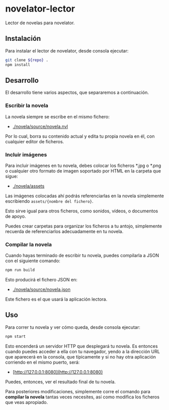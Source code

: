 # novelator-lector

Lector de novelas para novelator.

## Instalación

Para instalar el lector de novelator, desde consola ejecutar:

```sh
git clone ${repo} .
npm install
```

## Desarrollo

El desarrollo tiene varios aspectos, que separaremos a continuación.

### Escribir la novela

La novela siempre se escribe en el mismo fichero:

 - [./novela/source/novela.nvl](./novela/source/novela.nvl)

Por lo cual, borra su contenido actual y edita tu propia novela en él, con cualquier editor de ficheros.

### Incluir imágenes

Para incluir imágenes en tu novela, debes colocar los ficheros *.jpg o *.png o cualquier otro formato de imagen soportado por HTML en la carpeta que sigue:

 - [./novela/assets](./novela/assets)

Las imágenes colocadas ahí podrás referenciarlas en la novela simplemente escribiendo `assets/{nombre del fichero}`.

Esto sirve igual para otros ficheros, como sonidos, vídeos, o documentos de apoyo.

Puedes crear carpetas para organizar los ficheros a tu antojo, simplemente recuerda de referenciarlos adecuadamente en tu novela.

### Compilar la novela

Cuando hayas terminado de escribir tu novela, puedes compilarla a JSON con el siguiente comando:

```sh
npm run build
```

Esto producirá el fichero JSON en:

 - [./novela/source/novela.json](./novela/source/novela.json)

Este fichero es el que usará la aplicación lectora.

## Uso

Para correr tu novela y ver cómo queda, desde consola ejecutar:

```sh
npm start
```

Esto encenderá un servidor HTTP que desplegará tu novela. Es entonces cuando puedes acceder a ella con tu navegador, yendo a la dirección URL que aparecerá en la consola, que típicamente y si no hay otra aplicación corriendo en el mismo puerto, será:

- [http://127.0.0.1:8080](http://127.0.0.1:8080)

Puedes, entonces, ver el resultado final de tu novela.

Para posteriores modificaciones, simplemente corre el comando para **compilar la novela** tantas veces necesites, así como modifica los ficheros que veas apropiado.

